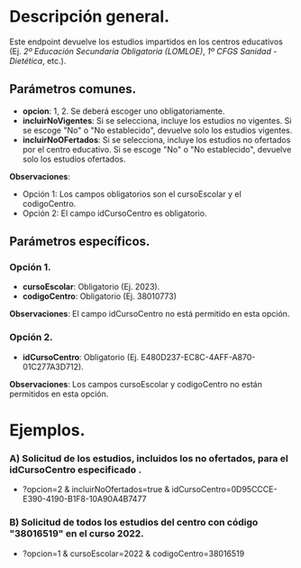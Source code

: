 # Descripción general.

Este endpoint devuelve los estudios impartidos en los centros educativos (Ej. *2º Educación Secundaria Obligatoria (LOMLOE)*, *1º CFGS Sanidad - Dietética*, etc.).

## Parámetros comunes.
* **opcion**: 1, 2. Se deberá escoger uno obligatoriamente.
* **incluirNoVigentes**: Si se selecciona, incluye los estudios no vigentes. Si se escoge "No" o "No establecido", devuelve solo los estudios vigentes.
* **incluirNoOFertados**: Si se selecciona, incluye los estudios no ofertados por el centro educativo. Si se escoge "No" o "No establecido", devuelve solo los estudios ofertados.

**Observaciones**:
* Opción 1: Los campos obligatorios son el cursoEscolar y el codigoCentro.
* Opción 2: El campo idCursoCentro es obligatorio.

## Parámetros específicos.

### Opción 1.
* **cursoEscolar**: Obligatorio (Ej. 2023).
* **codigoCentro**: Obligatorio (Ej. 38010773)

**Observaciones**: El campo idCursoCentro no está permitido en esta opción.

### Opción 2.
* **idCursoCentro**: Obligatorio (Ej. E480D237-EC8C-4AFF-A870-01C277A3D712).

**Observaciones**: Los campos cursoEscolar y codigoCentro no están permitidos en esta opción.

# Ejemplos.
### A) Solicitud de los estudios, incluidos los no ofertados, para el idCursoCentro especificado .
* ?opcion=2 & incluirNoOfertados=true & idCursoCentro=0D95CCCE-E390-4190-B1F8-10A90A4B7477

### B) Solicitud de todos los estudios del centro con código "38016519" en el curso 2022.
* ?opcion=1 & cursoEscolar=2022 & codigoCentro=38016519

